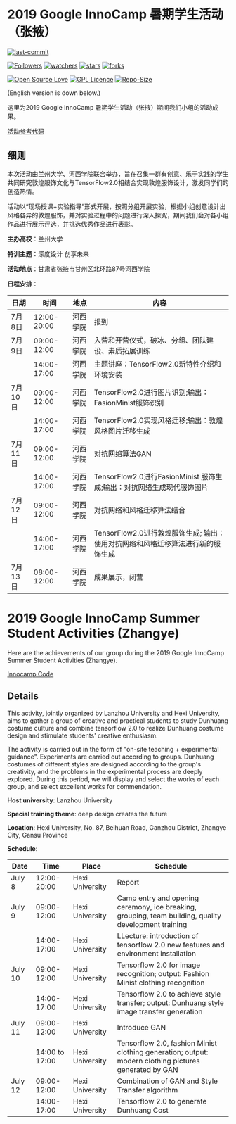 # 2019 Google InnoCamp 暑期学生活动（张掖）

[![last-commit](https://img.shields.io/github/last-commit/lurchycc/Competitions-Work)](../../../graphs/commit-activity)

[![Followers](https://img.shields.io/github/followers/HollowMan6?style=social)](https://github.com/HollowMan6?tab=followers)
[![watchers](https://img.shields.io/github/watchers/HollowMan6/Competitions-Work?style=social)](../../../watchers)
[![stars](https://img.shields.io/github/stars/HollowMan6/Competitions-Work?style=social)](../../../stargazers)
[![forks](https://img.shields.io/github/forks/HollowMan6/Competitions-Work?style=social)](../../../network/members)

[![Open Source Love](https://img.shields.io/badge/-%E2%9D%A4%20Open%20Source-Green?style=flat-square&logo=Github&logoColor=white&link=https://hollowman6.github.io/fund.html)](https://hollowman6.github.io/fund.html)
[![GPL Licence](https://img.shields.io/badge/license-GPL-blue)](https://opensource.org/licenses/GPL-3.0/)
[![Repo-Size](https://img.shields.io/github/repo-size/HollowMan6/Competitions-Work.svg)](../../../archive/master.zip)

(English version is down below.)

这里为2019 Google InnoCamp 暑期学生活动（张掖）期间我们小组的活动成果。

[活动参考代码](https://github.com/dslab-deepflying/deepflying/tree/master/InnoCamp)

## 细则

本次活动由兰州大学、河西学院联合举办，旨在召集一群有创意、乐于实践的学生共同研究敦煌服饰文化与TensorFlow2.0相结合实现敦煌服饰设计，激发同学们的创造热情。

活动以“现场授课+实验指导”形式开展，按照分组开展实验，根据小组创意设计出风格各异的敦煌服饰，并对实验过程中的问题进行深入探究，期间我们会对各小组作品进行展示评选，并挑选优秀作品进行表彰。

**主办高校**：兰州大学 

**特训主题**：深度设计 创享未来

**活动地点**：甘肃省张掖市甘州区北环路87号河西学院

**日程安排**： 

|  日期   |  时间  |  地点  | 内容 |
|  ----  | ----  |  ----  | ----  |
| 7月8日 | 12:00-20:00 | 河西学院 | 报到 |
| 7月9日 | 09:00-12:00 | 河西学院 | 入营和开营仪式，破冰、分组、团队建设、素质拓展训练|
|  | 14:00-17:00 | 河西学院 | 主题讲座：TensorFlow2.0新特性介绍和环境安装 |
| 7月10日 | 09:00-12:00 | 河西学院 | TensorFlow2.0进行图片识别;输出：FasionMinist服饰识别 |
|  | 14:00-17:00 | 河西学院 | TensorFlow2.0实现风格迁移;输出：敦煌风格图片迁移生成 |
| 7月11日 | 09:00-12:00 | 河西学院 | 对抗网络算法GAN |
|  | 14:00-17:00 | 河西学院 | TensorFlow2.0进行FasionMinist 服饰生成;输出：对抗网络生成现代服饰图片 | 
| 7月12日 | 09:00-12:00 | 河西学院 | 对抗网络和风格迁移算法结合 |
|  | 14:00-17:00 | 河西学院 | TensorFlow2.0进行敦煌服饰生成; 输出：使用对抗网络和风格迁移算法进行新的服饰生成 |
| 7月13日 | 08:00-12:00 | 河西学院 | 成果展示，闭营 |

# 2019 Google InnoCamp Summer Student Activities (Zhangye)

Here are the achievements of our group during the 2019 Google InnoCamp Summer Student Activities (Zhangye).

[Innocamp Code](https://github.com/dslab-deepflying/deepflying/tree/master/InnoCamp)

## Details

This activity, jointly organized by Lanzhou University and Hexi University, aims to gather a group of creative and practical students to study Dunhuang costume culture and combine tensorflow 2.0 to realize Dunhuang costume design and stimulate students' creative enthusiasm.

The activity is carried out in the form of "on-site teaching + experimental guidance". Experiments are carried out according to groups. Dunhuang costumes of different styles are designed according to the group's creativity, and the problems in the experimental process are deeply explored. During this period, we will display and select the works of each group, and select excellent works for commendation.

**Host university**: Lanzhou University

**Special training theme**: deep design creates the future

**Location**: Hexi University, No. 87, Beihuan Road, Ganzhou District, Zhangye City, Gansu Province

**Schedule**:

|Date | Time | Place | Schedule |
| ---- | ---- | ---- | ---- |
|July 8 | 12:00-20:00 | Hexi University | Report|
|July 9 | 09:00-12:00 | Hexi University | Camp entry and opening ceremony, ice breaking, grouping, team building, quality development training|
| | 14:00-17:00 | Hexi University | LLecture: introduction of tensorflow 2.0 new features and environment installation|
|July 10 | 09:00-12:00 | Hexi University | Tensorflow 2.0 for image recognition; output: Fashion Minist clothing recognition|
| | 14:00-17:00 | Hexi University | Tensorflow 2.0 to achieve style transfer; output: Dunhuang style image transfer generation|
|July 11 | 09:00-12:00 | Hexi University | Introduce GAN|
| | 14:00 to 17:00| Hexi University| Tensorflow 2.0, fashion Minist clothing generation; output: modern clothing pictures generated by GAN|
|July 12 | 09:00-12:00 | Hexi University | Combination of GAN and Style Transfer algorithm|
| | 14:00-17:00 | Hexi University | Tensorflow 2.0 to generate Dunhuang Cost

